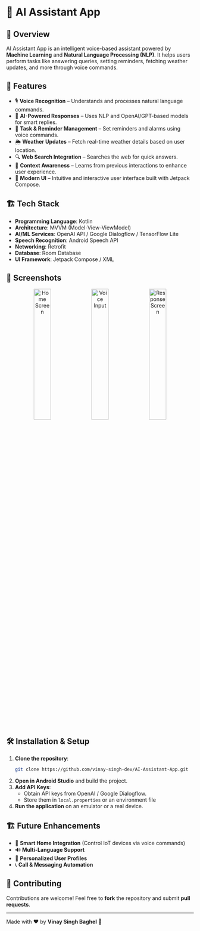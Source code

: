 # 🤖 AI Assistant App

## 📌 Overview
AI Assistant App is an intelligent voice-based assistant powered by **Machine Learning** and **Natural Language Processing (NLP)**. It helps users perform tasks like answering queries, setting reminders, fetching weather updates, and more through voice commands.

## 🚀 Features
- 🎙 **Voice Recognition** – Understands and processes natural language commands.
- 🧠 **AI-Powered Responses** – Uses NLP and OpenAI/GPT-based models for smart replies.
- 📅 **Task & Reminder Management** – Set reminders and alarms using voice commands.
- 🌦 **Weather Updates** – Fetch real-time weather details based on user location.
- 🔍 **Web Search Integration** – Searches the web for quick answers.
- 📌 **Context Awareness** – Learns from previous interactions to enhance user experience.
- 🎨 **Modern UI** – Intuitive and interactive user interface built with Jetpack Compose.
 
## 🏗 Tech Stack
- **Programming Language**: Kotlin
- **Architecture**: MVVM (Model-View-ViewModel)
- **AI/ML Services**: OpenAI API / Google Dialogflow / TensorFlow Lite 
- **Speech Recognition**: Android Speech API
- **Networking**: Retrofit
- **Database**: Room Database
- **UI Framework**: Jetpack Compose / XML

## 📲 Screenshots
<p align="center">
  <img src="https://via.placeholder.com/300" width="30%" alt="Home Screen"/>
  <img src="https://via.placeholder.com/300" width="30%" alt="Voice Input"/>
  <img src="https://via.placeholder.com/300" width="30%" alt="Response Screen"/>
</p>

## 🛠 Installation & Setup
1. **Clone the repository**:
   ```sh
   git clone https://github.com/vinay-singh-dev/AI-Assistant-App.git
   ``` 
2. **Open in Android Studio** and build the project.
3. **Add API Keys**:
   - Obtain API keys from OpenAI / Google Dialogflow.
   - Store them in `local.properties` or an environment file
4. **Run the application** on an emulator or a real device.

## 🏗 Future Enhancements
- 🔗 **Smart Home Integration** (Control IoT devices via voice commands)
- 🔊 **Multi-Language Support**
- 📝 **Personalized User Profiles**
- 📞 **Call & Messaging Automation**

## 🙌 Contributing
Contributions are welcome! Feel free to **fork** the repository and submit **pull requests**.

---
Made with ❤️ by **Vinay Singh Baghel** 🚀
